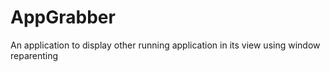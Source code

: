 # AppGrabber
An application to display other running application in its view using window reparenting
